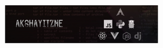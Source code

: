 ![image](https://github.com/akshayitzme/akshayitzme/blob/7c5d58b98bcd8606ad384b0584315100ec2271bf/images/linkedin-banner-1.2.png)

##
